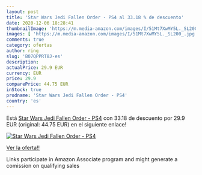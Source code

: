 ```yaml
---
layout: post
title: 'Star Wars Jedi Fallen Order - PS4 al 33.18 % de descuento'
date: 2020-12-06 18:28:41
thumbnailImage: 'https://m.media-amazon.com/images/I/51Mt7XwMY5L._SL200_.jpg'
images: [ 'https://m.media-amazon.com/images/I/51Mt7XwMY5L._SL200_.jpg' ]
comments: true
category: ofertas
author: ring
slug: 'B07QPPRT8J-es'
description:
actualPrice: 29.9 EUR
currency: EUR
price: 29.9
comparePrice: 44.75 EUR
inStock: true
prodname: 'Star Wars Jedi Fallen Order - PS4'
country: 'es'
---
```


Está [Star Wars Jedi Fallen Order - PS4](https://www.amazon.es/dp/B07QPPRT8J/?tag=tolees-21) con 33.18 de descuento por 29.9 EUR (original: 44.75 EUR) en el siguiente enlace!

[![Star Wars Jedi Fallen Order - PS4](https://m.media-amazon.com/images/I/51Mt7XwMY5L._SL200_.jpg)](https://www.amazon.es/dp/B07QPPRT8J/?tag=tolees-21)

[Ver la oferta!!](https://www.amazon.es/dp/B07QPPRT8J/?tag=tolees-21)

Links participate in Amazon Associate program and might generate a comission on qualifying sales


